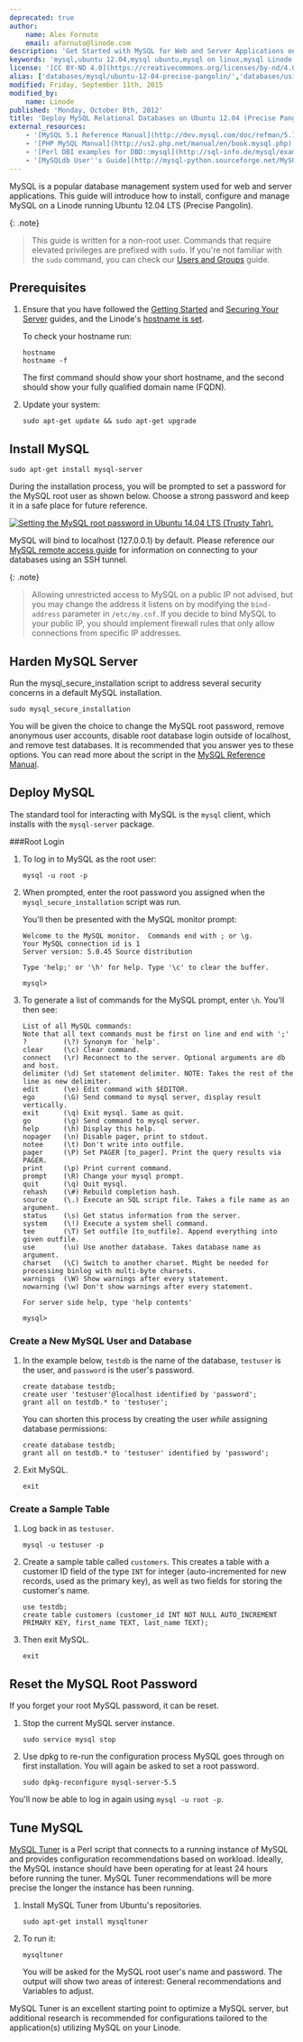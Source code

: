 ```yaml
---
deprecated: true
author:
    name: Alex Fornuto
    email: afornuto@linode.com
description: 'Get Started with MySQL for Web and Server Applications on Ubuntu 12.04 LTS (Precise Pangolin).'
keywords: 'mysql,ubuntu 12.04,mysql ubuntu,mysql on linux,mysql Linode'
license: '[CC BY-ND 4.0](https://creativecommons.org/licenses/by-nd/4.0)'
alias: ['databases/mysql/ubuntu-12-04-precise-pangolin/','databases/using-mysql-relational-databases-on-ubuntu-12-04-precise-pangolin']
modified: Friday, September 11th, 2015
modified_by:
    name: Linode
published: 'Monday, October 8th, 2012'
title: 'Deploy MySQL Relational Databases on Ubuntu 12.04 (Precise Pangolin)'
external_resources:
    - '[MySQL 5.1 Reference Manual](http://dev.mysql.com/doc/refman/5.1/en/)'
    - '[PHP MySQL Manual](http://us2.php.net/manual/en/book.mysql.php)'
    - '[Perl DBI examples for DBD::mysql](http://sql-info.de/mysql/examples/Perl-DBI-examples.html)'
    - '[MySQLdb User''s Guide](http://mysql-python.sourceforge.net/MySQLdb.html)'
---
```


MySQL is a popular database management system used for web and server applications. This guide will introduce how to install, configure and manage MySQL on a Linode running Ubuntu 12.04 LTS (Precise Pangolin).

{: .note}
>
>This guide is written for a non-root user. Commands that require elevated privileges are prefixed with `sudo`. If you're not familiar with the `sudo` command, you can check our [Users and Groups](/content/tools-reference/linux-users-and-groups) guide.

## Prerequisites

1.  Ensure that you have followed the [Getting Started](/content/getting-started) and [Securing Your Server](/content/security/securing-your-server) guides, and the Linode's [hostname is set](/content/getting-started#setting-the-hostname).

    To check your hostname run:

        hostname
        hostname -f

    The first command should show your short hostname, and the second should show your fully qualified domain name (FQDN).

2.  Update your system:

        sudo apt-get update && sudo apt-get upgrade


## Install MySQL

    sudo apt-get install mysql-server

During the installation process, you will be prompted to set a password for the MySQL root user as shown below. Choose a strong password and keep it in a safe place for future reference.

[![Setting the MySQL root password in Ubuntu 14.04 LTS (Trusty Tahr).](/content/assets/mysql-root-pw.png)](/content/assets/mysql-root-pw.png)

MySQL will bind to localhost (127.0.0.1) by default. Please reference our [MySQL remote access guide](/content/databases/mysql/create-an-ssh-tunnel-for-mysql-remote-access) for information on connecting to your databases using an SSH tunnel.

{: .note}
>
>Allowing unrestricted access to MySQL on a public IP not advised, but you may change the address it listens on by modifying the `bind-address` parameter in `/etc/my.cnf`. If you decide to bind MySQL to your public IP, you should implement firewall rules that only allow connections from specific IP addresses.


## Harden MySQL Server

Run the mysql_secure_installation script to address several security concerns in a default MySQL installation.

    sudo mysql_secure_installation

You will be given the choice to change the MySQL root password, remove anonymous user accounts, disable root database login outside of localhost, and remove test databases. It is recommended that you answer yes to these options. You can read more about the script in the [MySQL Reference Manual](https://dev.mysql.com/doc/refman/5.5/en/mysql-secure-installation.html).


## Deploy MySQL

The standard tool for interacting with MySQL is the `mysql` client, which installs with the `mysql-server` package.

###Root Login

1.  To log in to MySQL as the root user:

        mysql -u root -p

2.  When prompted, enter the root password you assigned when the `mysql_secure_installation` script was run.

    You'll then be presented with the MySQL monitor prompt:

        Welcome to the MySQL monitor.  Commands end with ; or \g.
        Your MySQL connection id is 1
        Server version: 5.0.45 Source distribution

        Type 'help;' or '\h' for help. Type '\c' to clear the buffer.

        mysql>

3.  To generate a list of commands for the MySQL prompt, enter `\h`. You'll then see:

        List of all MySQL commands:
        Note that all text commands must be first on line and end with ';'
        ?         (\?) Synonym for `help'.
        clear     (\c) Clear command.
        connect   (\r) Reconnect to the server. Optional arguments are db and host.
        delimiter (\d) Set statement delimiter. NOTE: Takes the rest of the line as new delimiter.
        edit      (\e) Edit command with $EDITOR.
        ego       (\G) Send command to mysql server, display result vertically.
        exit      (\q) Exit mysql. Same as quit.
        go        (\g) Send command to mysql server.
        help      (\h) Display this help.
        nopager   (\n) Disable pager, print to stdout.
        notee     (\t) Don't write into outfile.
        pager     (\P) Set PAGER [to_pager]. Print the query results via PAGER.
        print     (\p) Print current command.
        prompt    (\R) Change your mysql prompt.
        quit      (\q) Quit mysql.
        rehash    (\#) Rebuild completion hash.
        source    (\.) Execute an SQL script file. Takes a file name as an argument.
        status    (\s) Get status information from the server.
        system    (\!) Execute a system shell command.
        tee       (\T) Set outfile [to_outfile]. Append everything into given outfile.
        use       (\u) Use another database. Takes database name as argument.
        charset   (\C) Switch to another charset. Might be needed for processing binlog with multi-byte charsets.
        warnings  (\W) Show warnings after every statement.
        nowarning (\w) Don't show warnings after every statement.

        For server side help, type 'help contents'

        mysql>

### Create a New MySQL User and Database

1.  In the example below, `testdb` is the name of the database, `testuser` is the user, and `password` is the user's password.

        create database testdb;
        create user 'testuser'@localhost identified by 'password';
        grant all on testdb.* to 'testuser';

    You can shorten this process by creating the user *while* assigning database permissions:

        create database testdb;
        grant all on testdb.* to 'testuser' identified by 'password';

2.  Exit MySQL.

        exit

### Create a Sample Table

1.  Log back in as `testuser`.

        mysql -u testuser -p

2.  Create a sample table called `customers`. This creates a table with a customer ID field of the type `INT` for integer (auto-incremented for new records, used as the primary key), as well as two fields for storing the customer's name.

        use testdb;
        create table customers (customer_id INT NOT NULL AUTO_INCREMENT PRIMARY KEY, first_name TEXT, last_name TEXT);

3.  Then exit MySQL.

        exit

## Reset the MySQL Root Password

If you forget your root MySQL password, it can be reset.

1.  Stop the current MySQL server instance.

        sudo service mysql stop

2.  Use dpkg to re-run the configuration process MySQL goes through on first installation. You will again be asked to set a root password.

        sudo dpkg-reconfigure mysql-server-5.5

You'll now be able to log in again using `mysql -u root -p`.

## Tune MySQL

[MySQL Tuner](https://github.com/major/MySQLTuner-perl) is a Perl script that connects to a running instance of MySQL and provides configuration recommendations based on workload. Ideally, the MySQL instance should have been operating for at least 24 hours before running the tuner. MySQL Tuner recommendations will be more precise the longer the instance has been running.

1.  Install MySQL Tuner from Ubuntu's repositories.

        sudo apt-get install mysqltuner

2.  To run it:

        mysqltuner

    You will be asked for the MySQL root user's name and password. The output will show two areas of interest: General recommendations and Variables to adjust.

MySQL Tuner is an excellent starting point to optimize a MySQL server, but additional research is recommended for configurations tailored to the application(s) utilizing MySQL on your Linode.
